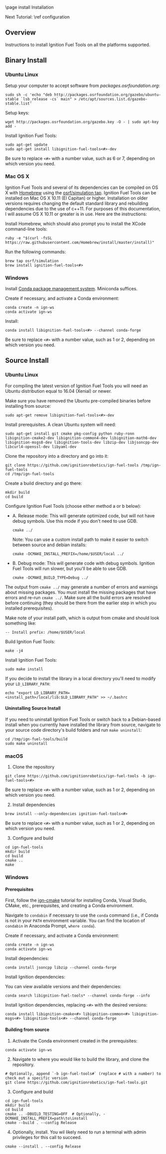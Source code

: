 \page install Installation

Next Tutorial: \ref configuration

## Overview

Instructions to install Ignition Fuel Tools on all the platforms supported.

## Binary Install

### Ubuntu Linux

Setup your computer to accept software from
*packages.osrfoundation.org*:
```
sudo sh -c 'echo "deb http://packages.osrfoundation.org/gazebo/ubuntu-stable `lsb_release -cs` main" > /etc/apt/sources.list.d/gazebo-stable.list'
```

Setup keys:
```
wget http://packages.osrfoundation.org/gazebo.key -O - | sudo apt-key add -
```

Install Ignition Fuel Tools:
```
sudo apt-get update
sudo apt-get install libignition-fuel-tools<#>-dev
```

Be sure to replace `<#>` with a number value, such as 6 or 7, depending on
which version you need.

### Mac OS X

Ignition Fuel Tools and several of its dependencies can be compiled on OS
X with [Homebrew](http://brew.sh/) using the [osrf/simulation
tap](https://github.com/osrf/homebrew-simulation). Ignition Fuel Tools can
be installed on Mac OS X 10.11 (El Capitan) or higher.
Installation on older versions requires changing the default standard
library and rebuilding dependencies due to the use of c++11. For
purposes of this documentation, I will assume OS X 10.11 or greater is in use.
Here are the instructions:

Install Homebrew, which should also prompt you to install the XCode
command-line tools:
```
ruby -e "$(curl -fsSL https://raw.githubusercontent.com/Homebrew/install/master/install)"
```

Run the following commands:
```
brew tap osrf/simulation
brew install ignition-fuel-tools<#>
```

### Windows

Install [Conda package management system](https://docs.conda.io/projects/conda/en/latest/user-guide/install/download.html).
Miniconda suffices.

Create if necessary, and activate a Conda environment:
```
conda create -n ign-ws
conda activate ign-ws
```

Install:

```
conda install libignition-fuel-tools<#> --channel conda-forge
```

Be sure to replace `<#>` with a number value, such as 1 or 2, depending on
which version you need.

## Source Install

### Ubuntu Linux

For compiling the latest version of Ignition Fuel Tools you will need an
Ubuntu distribution equal to 16.04 (Xenial) or newer.

Make sure you have removed the Ubuntu pre-compiled binaries before
installing from source:

```
sudo apt-get remove libignition-fuel-tools<#>-dev
```

Install prerequisites. A clean Ubuntu system will need:

```
sudo apt-get install git cmake pkg-config python ruby-ronn libignition-cmake2-dev libignition-common4-dev libignition-math6-dev libignition-msgs8-dev libignition-tools-dev libzip-dev libjsoncpp-dev libcurl4-openssl-dev libyaml-dev
```

Clone the repository into a directory and go into it:

```
git clone https://github.com/ignitionrobotics/ign-fuel-tools /tmp/ign-fuel-tools
cd /tmp/ign-fuel-tools
```

Create a build directory and go there:

```
mkdir build
cd build
```

Configure Ignition Fuel Tools (choose either method a or b below):

* A.  Release mode: This will generate optimized code, but will not have debug symbols. Use this mode if you don't need to use GDB.
  ```
  cmake ../
  ```

  Note: You can use a custom install path to make it easier to switch
  between source and debian installs:
  ```
  cmake -DCMAKE_INSTALL_PREFIX=/home/$USER/local ../
  ```

* B. Debug mode: This will generate code with debug symbols. Ignition Fuel Tools will run slower, but you'll be able to use GDB.
  ```
  cmake -DCMAKE_BUILD_TYPE=Debug ../
  ```

The output from `cmake ../` may generate a number of errors and warnings
about missing packages. You must install the missing packages that have
errors and re-run `cmake ../`. Make sure all the build errors are
resolved before continuing (they should be there from the earlier step
in which you installed prerequisites).

Make note of your install path, which is output from cmake and should
look something like:
```
-- Install prefix: /home/$USER/local
```

Build Ignition Fuel Tools:
```
make -j4
```

Install Ignition Fuel Tools:
```
sudo make install
```

If you decide to install the library in a local directory you'll need to
modify your `LD_LIBRARY_PATH`:
```
echo "export LD_LIBRARY_PATH=<install_path>/local/lib:$LD_LIBRARY_PATH" >> ~/.bashrc
```

#### Uninstalling Source Install

If you need to uninstall Ignition Fuel Tools or switch back to a
Debian-based install when you currently have installed the library from
source, navigate to your source code directory's build folders and run
`make uninstall`:
```
cd /tmp/ign-fuel-tools/build
sudo make uninstall
```

### macOS

1. Clone the repository
  ```
  git clone https://github.com/ignitionrobotics/ign-fuel-tools -b ign-fuel-tools<#>
  ```
  Be sure to replace `<#>` with a number value, such as 1 or 2, depending on
  which version you need.

2. Install dependencies
  ```
  brew install --only-dependencies ignition-fuel-tools<#>
  ```
  Be sure to replace `<#>` with a number value, such as 1 or 2, depending on
  which version you need.

3. Configure and build
  ```
  cd ign-fuel-tools
  mkdir build
  cd build
  cmake ..
  make
  ```

### Windows

#### Prerequisites

First, follow the [ign-cmake](https://github.com/ignitionrobotics/ign-cmake) tutorial for installing Conda, Visual Studio, CMake, etc., prerequisites, and creating a Conda environment.

Navigate to ``condabin`` if necessary to use the ``conda`` command (i.e., if Conda is not in your `PATH` environment variable. You can find the location of ``condabin`` in Anaconda Prompt, ``where conda``).

Create if necessary, and activate a Conda environment:
```
conda create -n ign-ws
conda activate ign-ws
```

Install dependencies:
```
conda install jsoncpp libzip --channel conda-forge
```

Install Ignition dependencies:

You can view available versions and their dependencies:
```
conda search libignition-fuel-tools* --channel conda-forge --info
```

Install Ignition dependencies, replacing `<#>` with the desired versions:
```
conda install libignition-cmake<#> libignition-common<#> libignition-msgs<#> libignition-tools<#> --channel conda-forge
```

#### Building from source

1. Activate the Conda environment created in the prerequisites:
  ```
  conda activate ign-ws
  ```

2. Navigate to where you would like to build the library, and clone the repository.
  ```
  # Optionally, append `-b ign-fuel-tools#` (replace # with a number) to check out a specific version
  git clone https://github.com/ignitionrobotics/ign-fuel-tools.git
  ```

3. Configure and build
  ```
  cd ign-fuel-tools
  mkdir build
  cd build
  cmake .. -DBUILD_TESTING=OFF  # Optionally, -DCMAKE_INSTALL_PREFIX=path\to\install
  cmake --build . --config Release
  ```

4. Optionally, install. You wil likely need to run a terminal with admin privileges for this call to succeed.
  ```
  cmake --install . --config Release
  ```
